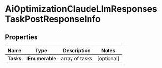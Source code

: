 # AiOptimizationClaudeLlmResponsesTaskPostResponseInfo


## Properties

| Name | Type | Description | Notes |
|------------ | ------------- | ------------- | -------------|
**Tasks** | **IEnumerable<AiOptimizationClaudeLlmResponsesTaskPostTaskInfo>** | array of tasks |[optional]|